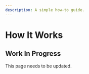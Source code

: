 ```yaml
---
description: A simple how-to guide.
---
```


# How It Works

## Work In Progress

This page needs to be updated.

